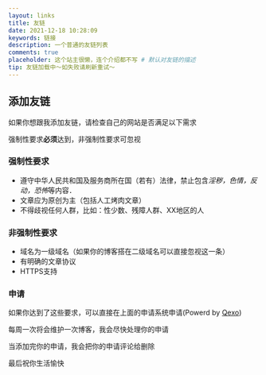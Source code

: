 ```yaml
---
layout: links
title: 友链
date: 2021-12-18 10:28:09
keywords: 链接
description: 一个普通的友链列表
comments: true
placeholder: 这个站主很懒，连个介绍都不写 # 默认对友链的描述
tip: 友链加载中～如失败请刷新重试～
---
```


<div id="qexo-friends"></div>
<link rel="stylesheet" href="https://cdn.jsdelivr.net/npm/qexo-static@1.1.3/hexo/friends/friends.css"/>
<script src="https://cdn.jsdelivr.net/npm/qexo-static@1.1.3/hexo/friends/friends.js"></script>
<script>loadQexoFriends("qexo-friends", "https://qexo.lanta.cyou")</script>

## 添加友链

如果你想跟我添加友链，请检查自己的网站是否满足以下需求

强制性要求**必须**达到，非强制性要求可忽视

### 强制性要求

- 遵守中华人民共和国及服务商所在国（若有）法律，禁止包含*淫秽，色情，反动，恐怖*等内容．
- 文章应为原创为主（包括人工烤肉文章）
- 不得歧视任何人群，比如：性少数、残障人群、XX地区的人

### 非强制性要求

- 域名为一级域名（如果你的博客搭在二级域名可以直接忽视这一条）
- 有明确的文章协议
- HTTPS支持

### 申请

<div id="friends-api"></div>
<script src="https://cdn.jsdelivr.net/gh/Fgaoxing/blog-cdn@main/source/js/friends-api.js"></script>
<script>qexo_friend_api("friends-api","https://qexo.lanta.cyou");</script>

如果你达到了这些要求，可以直接在上面的申请系统申请(Powerd by [Qexo](https://github.com/Qexo/Qexo))

每周一次将会维护一次博客，我会尽快处理你的申请

当添加完你的申请，我会把你的申请评论给删除

最后祝你生活愉快

